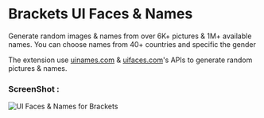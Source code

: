 Brackets UI Faces & Names
====================

Generate random images & names from over 6K+ pictures & 1M+ available names. You can choose names from 40+ countries and specific the gender

The extension use [uinames.com](http://uinames.com/) & [uifaces.com](http://uifaces.com/)'s APIs to generate random pictures & names.


### ScreenShot : 

![UI Faces & Names for Brackets](https://farm8.staticflickr.com/7545/16238346352_3f788c47bc_c.jpg)
